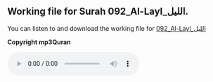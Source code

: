 
## Working file for Surah 092_Al-Layl_الليل.

You can listen to and download the working file for [092_Al-Layl_الليل](https://server9.mp3quran.net/huthifi_qalon/092.mp3)

**Copyright mp3Quran**

<audio controls src="https://server9.mp3quran.net/huthifi_qalon/092.mp3"></audio>
